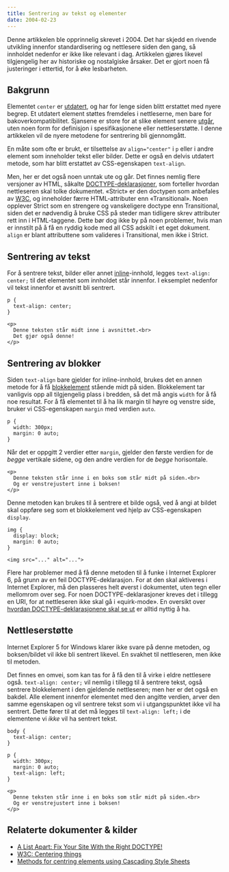 ```yaml
---
title: Sentrering av tekst og elementer
date: 2004-02-23
---
```


Denne artikkelen ble opprinnelig skrevet i 2004. Det har skjedd en rivende utvikling innenfor standardisering og nettlesere siden den gang, så innholdet nedenfor er ikke like relevant i dag. Artikkelen gjøres likevel tilgjengelig her av historiske og nostalgiske årsaker. Det er gjort noen få justeringer i ettertid, for å øke lesbarheten.



## Bakgrunn

Elementet `center` er [utdatert](http://www.w3.org/TR/html401/conform.html#deprecated), og har for lenge siden blitt erstattet med nyere begrep. Et utdatert element støttes fremdeles i nettleserne, men bare for bakoverkompatibilitet. Sjansene er store for at slike element senere [utgår](http://www.w3.org/TR/html401/conform.html#didx-obsolete), uten noen form for definisjon i spesifikasjonene eller nettleserstøtte. I denne artikkelen vil de nyere metodene for sentrering bli gjennomgått. 

En måte som ofte er brukt, er tilsettelse av `align="center"` i `p` eller i andre element som inneholder tekst eller bilder. Dette er også en delvis utdatert metode, som har blitt erstattet av  CSS-egenskapen `text-align`.

Men, her er det også noen unntak ute og går. Det finnes nemlig flere versjoner av HTML, såkalte [DOCTYPE-deklarasjoner](http://www.w3.org/TR/REC-html40/struct/global.html#h-7.2), som forteller hvordan nettleseren skal tolke dokumentet. «Strict» er den doctypen som anbefales av [W3C](http://www.w3c.org/), og inneholder færre HTML-attributer enn «Transitional». Noen opplever Strict som en strengere og vanskeligere doctype enn Transitional, siden det er nødvendig å bruke CSS på steder man tidligere skrev attributer rett inn i HTML-taggene. Dette bør dog ikke by på noen problemer, hvis man er innstilt på å få en ryddig kode med all CSS adskilt i et eget dokument. `align` er blant attributtene som valideres i Transitional, men ikke i Strict.

## Sentrering av tekst

For å sentrere tekst, bilder eller annet [inline](https://www.w3.org/TR/CSS2/visuren.html#inline-boxes)-innhold, legges `text-align: center;` til det elementet som innholdet står innenfor. I eksemplet nedenfor vil tekst innenfor et avsnitt bli sentrert.

```
p {
  text-align: center;
}
```

```
<p>
  Denne teksten står midt inne i avsnittet.<br>
  Det gjør også denne!
</p>
```

## Sentrering av blokker

Siden `text-align` bare gjelder for inline-innhold, brukes det en annen metode for å få [blokkelement](https://www.w3.org/TR/CSS2/visuren.html#block-boxes) stående midt på siden. Blokkelement tar vanligvis opp all tilgjengelig plass i bredden, så det må angis `width` for å få noe resultat. For å få elementet til å ha lik margin til høyre og venstre side, bruker vi CSS-egenskapen `margin` med verdien `auto`.

```
p {
  width: 300px;
  margin: 0 auto;
}
```

Når det er oppgitt 2 verdier etter `margin`, gjelder den første verdien for de _begge_ vertikale sidene, og den andre verdien for de _begge_ horisontale.

```
<p>
  Denne teksten står inne i en boks som står midt på siden.<br>
  Og er venstrejustert inne i boksen!
</p>
```

Denne metoden kan brukes til å sentrere et bilde også, ved å angi at bildet skal oppføre seg som et blokkelement ved hjelp av CSS-egenskapen `display`.

```
img {
  display: block;
  margin: 0 auto;
}
```

```
<img src="..." alt="...">
```

Flere har problemer med å få denne metoden til å funke i Internet Explorer 6, på grunn av en feil DOCTYPE-deklarasjon. For at den skal aktiveres i Internet Explorer, må den plasseres helt øverst i dokumentet, uten tegn eller mellomrom over seg. For noen DOCTYPE-deklarasjoner kreves det i tillegg en URI, for at nettleseren ikke skal gå i «quirk-mode». En oversikt over [hvordan DOCTYPE-deklarasjonene skal se ut](https://web.archive.org/web/20050205052504/http://www.hut.fi/u/hsivonen/doctype.html) er alltid nyttig å ha.

## Nettleserstøtte

Internet Explorer 5 for Windows klarer ikke svare på denne metoden, og boksen/bildet vil ikke bli sentrert likevel. En svakhet til nettleseren, men ikke til metoden.

Det finnes en omvei, som kan tas for å få den til å virke i eldre nettlesere også. `text-align: center;` vil nemlig i tillegg til å sentrere tekst, også sentrere blokkelement i den gjeldende nettleseren; men her er det også en bakdel. Alle element innenfor elementet med den angitte verdien, arver den samme egenskapen og vil sentrere tekst som vi i utgangspunktet ikke vil ha sentrert. Dette fører til at det må legges til `text-align: left;` i de elementene vi _ikke_ vil ha sentrert tekst.

```
body {
  text-align: center;
}

p {
  width: 300px;
  margin: 0 auto;
  text-align: left;
}
```

```
<p>
  Denne teksten står inne i en boks som står midt på siden.<br>
  Og er venstrejustert inne i boksen!
</p>
```

## Relaterte dokumenter & kilder

- [A List Apart: Fix Your Site With the Right DOCTYPE!](http://www.alistapart.com/articles/doctype/)
- [W3C:  Centering things](http://www.w3.org/Style/Examples/007/center.html)
- [Methods for centring elements using Cascading Style Sheets](http://dorward.me.uk/www/centre/)
